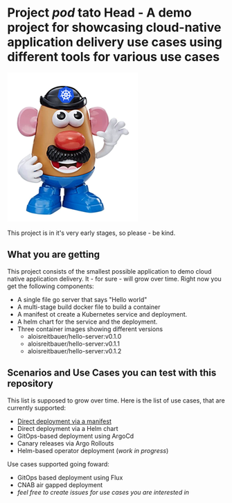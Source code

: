 # Project _pod_ tato Head - A demo project for showcasing cloud-native application delivery use cases using different tools for various use cases

![podtatohead](/images/podtatoHead.png)

This project is in it's very early stages, so please - be kind.

## What you are getting

This project consists of the smallest possible application to demo cloud native
application delivery. It - for sure - will grow over time. Right now you get the following components:

* A single file go server that says "Hello world"
* A multi-stage build docker file to build a container
* A manifest ot create a Kubernetes service and deployment. 
* A helm chart for the service and the deployment.
* Three container images showing different versions
    * aloisreitbauer/hello-server:v0.1.0
    * aloisreitbauer/hello-server:v0.1.1
    * aloisreitbauer/hello-server:v0.1.2 

## Scenarios and Use Cases you can test with this repository 

This list is supposed to grow over time. Here is the list of use cases, that are
currently supported:

* [Direct deployment via a manifest](/docs/plainManifest.md)
* Direct deployment via a Helm chart
* GitOps-based deployment using ArgoCd
* Canary releases via Argo Rollouts
* Helm-based operator deployment (_work in progress_)

Use cases supported going foward:

* GitOps based deployment using Flux
* CNAB air gapped deployment
* _feel free to create issues for use cases you are interested in_
